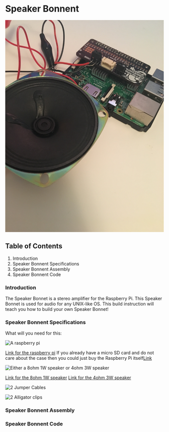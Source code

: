 # Speaker Bonnent

![Image of Speaker Bonnet](https://github.com/githubofryry/BluetoothSpeakers/blob/master/documentation/IMG_4650.JPG?raw=true)

## Table of Contents
1. Introduction
2. Speaker Bonnent Specifications
3. Speaker Bonnent Assembly
4. Speaker Bonnent Code


### Introduction

The Speaker Bonnet is a stereo amplifier for the Raspberry Pi. This Speaker Bonnet is used for audio for any UNIX-like OS.
This build instruction will teach you how to build your own Speaker Bonnet!

### Speaker Bonnent Specifications

What will you need for this:

![A raspberry pi]()


[Link for the raspberry pi](https://www.amazon.ca/CanaKit-Raspberry-Complete-Starter-Kit/dp/B01CCF6V3A/ref=sr_1_5?s=electronics&ie=UTF8&qid=1516598053&sr=1-5&keywords=raspberry+pi+3)
If you already have a micro SD card and do not care about the case then you could just buy the Raspberry Pi itself[Link](https://www.amazon.ca/Raspberry-Pi-RASPBERRYPI3-MODB-1GB-Model-Motherboard/dp/B01CD5VC92/ref=sr_1_4?s=electronics&ie=UTF8&qid=1516598053&sr=1-4&keywords=raspberry+pi+3)

![Either a 8ohm 1W speaker or 4ohm 3W speaker]()

[Link for the 8ohm 1W speaker]()
[Link for the 4ohm 3W speaker]()

![2 Jumper Cables]()

![2 Alligator clips]()





### Speaker Bonnent Assembly




### Speaker Bonnent Code
